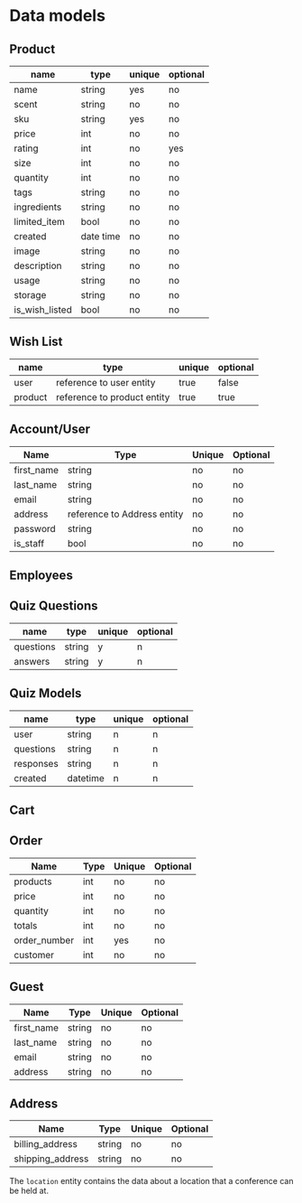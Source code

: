 # Data models

## Product

| name           | type      | unique | optional |
| -------------- | --------- | ------ | -------- |
| name           | string    | yes    | no       |
| scent          | string    | no     | no       |
| sku            | string    | yes    | no       |
| price          | int       | no     | no       |
| rating         | int       | no     | yes      |
| size           | int       | no     | no       |
| quantity       | int       | no     | no       |
| tags           | string    | no     | no       |
| ingredients    | string    | no     | no       |
| limited_item   | bool      | no     | no       |
| created        | date time | no     | no       |
| image          | string    | no     | no       |
| description    | string    | no     | no       |
| usage          | string    | no     | no       |
| storage        | string    | no     | no       |
| is_wish_listed | bool      | no     | no       |

## Wish List

| name    | type                        | unique | optional |
| ------- | --------------------------- | ------ | -------- |
| user    | reference to user entity    | true   | false    |
| product | reference to product entity | true   | true     |

## Account/User

| Name       | Type                        | Unique | Optional |
| ---------- | --------------------------- | ------ | -------- |
| first_name | string                      | no     | no       |
| last_name  | string                      | no     | no       |
| email      | string                      | no     | no       |
| address    | reference to Address entity | no     | no       |
| password   | string                      | no     | no       |
| is_staff   | bool                        | no     | no       |

## Employees

## Quiz Questions

| name      | type   | unique | optional |
|-----------|--------|--------|----------|
| questions | string | y      | n        |
| answers   | string | y      | n        |

## Quiz Models 

| name      | type     | unique | optional |
|-----------|----------|--------|----------|
| user      | string   | n      | n        |
| questions | string   | n      | n        |
| responses | string   | n      | n        |
| created   | datetime | n      | n        |

## Cart

## Order

| Name         | Type | Unique | Optional |
| ------------ | ---- | ------ | -------- |
| products     | int  | no     | no       |
| price        | int  | no     | no       |
| quantity     | int  | no     | no       |
| totals       | int  | no     | no       |
| order_number | int  | yes    | no       |
| customer     | int  | no     | no       |

## Guest

| Name       | Type   | Unique | Optional |
| ---------- | ------ | ------ | -------- |
| first_name | string | no     | no       |
| last_name  | string | no     | no       |
| email      | string | no     | no       |
| address    | string | no     | no       |

## Address

| Name             | Type   | Unique | Optional |
| ---------------- | ------ | ------ | -------- |
| billing_address  | string | no     | no       |
| shipping_address | string | no     | no       |

The `location` entity contains the data about a location
that a conference can be held at.
